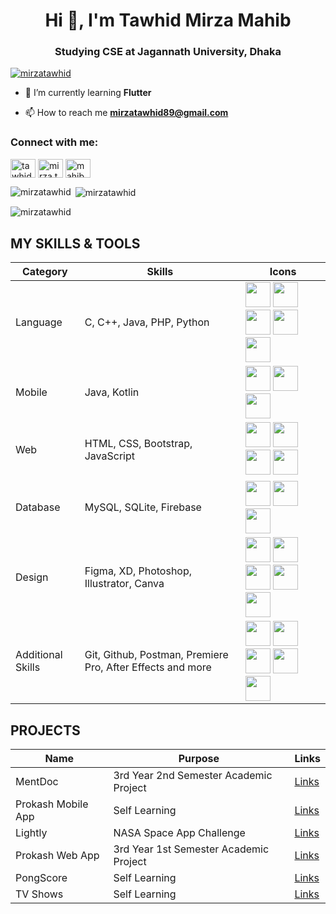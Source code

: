<h1 align="center">Hi 👋, I'm Tawhid Mirza Mahib</h1>
<h3 align="center">Studying CSE at Jagannath University, Dhaka</h3>

<p align="left"> <a href="https://github.com/ryo-ma/github-profile-trophy"><img src="https://github-profile-trophy.vercel.app/?username=mirzatawhid" alt="mirzatawhid" /></a> </p>

- 🌱 I’m currently learning **Flutter**

- 📫 How to reach me **mirzatawhid89@gmail.com**

<h3 align="left">Connect with me:</h3>
<p align="left">
<a href="https://linkedin.com/in/tawhid-mirza-mahib-8a0525143" target="blank"><img align="center" src="https://raw.githubusercontent.com/rahuldkjain/github-profile-readme-generator/master/src/images/icons/Social/linked-in-alt.svg" alt="tawhid-mirza-mahib-8a0525143" height="30" width="40" /></a>
<a href="https://fb.com/mirza.tawhid" target="blank"><img align="center" src="https://raw.githubusercontent.com/rahuldkjain/github-profile-readme-generator/master/src/images/icons/Social/facebook.svg" alt="mirza.tawhid" height="30" width="40" /></a>
<a href="https://instagram.com/mahib__mirza" target="blank"><img align="center" src="https://raw.githubusercontent.com/rahuldkjain/github-profile-readme-generator/master/src/images/icons/Social/instagram.svg" alt="mahib__mirza" height="30" width="40" /></a>
</p>

<p><img align="left" src="https://github-readme-stats.vercel.app/api/top-langs?username=mirzatawhid&show_icons=true&locale=en&layout=compact" alt="mirzatawhid" /></p>

<p>&nbsp;<img align="center" src="https://github-readme-stats.vercel.app/api?username=mirzatawhid&show_icons=true&locale=en" alt="mirzatawhid" /></p>

<p><img align="center" src="https://github-readme-streak-stats.herokuapp.com/?user=mirzatawhid&" alt="mirzatawhid" /></p>

## MY SKILLS & TOOLS
| Category           | Skills                                          | Icons                                                                                                                                                                                                                                                                                                                                                                                                                                                                                                                                                                                                                                                                                                                                                                                                                                                                                                                                                                                                                                                                                                                                                                                                                                                                                                                                                                                                                          |
|--------------------|-------------------------------------------------|-----------------------------------------------------------------------------------------------------------------------------------------------------------------------------------------------------------------------------------------------------------------------------------------------------------------------------------------------------------------------------------------------------------------------------------------------------------------------------------------------------------------------------------------------------------------------------------------------------------------------------------------------------------------------------------------------------------------------------------------------------------------------------------------------------------------------------------------------------------------------------------------------------------------------------------------------------------------------------------------------------------------------------------------------------------------------------------------------------------------------------------------------------------------------------------------------------------------------------------------------------------------------------------------------------------------------------------------------------------------------------------------------------------------------------------|
| Language           | C, C++, Java, PHP, Python                       | <img src="https://cdn.jsdelivr.net/gh/devicons/devicon@latest/icons/c/c-original.svg" width="40" height="40"/> <img src="https://cdn.jsdelivr.net/gh/devicons/devicon@latest/icons/cplusplus/cplusplus-original.svg" width="40" height="40"/> <img src="https://cdn.jsdelivr.net/gh/devicons/devicon@latest/icons/java/java-original.svg" width="40" height="40"/> <img src="https://cdn.jsdelivr.net/gh/devicons/devicon@latest/icons/php/php-original.svg" width="40" height="40"/> <img src="https://cdn.jsdelivr.net/gh/devicons/devicon@latest/icons/python/python-original.svg" width="40" height="40"/>                                                                                                                                                                                                                                                                                                                                                                                                                                                                                                                                                                                                                                                                                                                                                                                                                                   |
| Mobile             | Java, Kotlin                                    | <img src="https://cdn.jsdelivr.net/gh/devicons/devicon@latest/icons/androidstudio/androidstudio-original.svg" width="40" height="40"/> <img src="https://cdn.jsdelivr.net/gh/devicons/devicon@latest/icons/java/java-original.svg" width="40" height="40"/> <img src="https://cdn.jsdelivr.net/gh/devicons/devicon@latest/icons/kotlin/kotlin-original.svg" width="40" height="40"/>                                                                                                                                                                                                                                                                                                                                                                                                                                                                                                                                                                                                                                                                                                                                                                                                                                                                                                                                                  |
| Web                | HTML, CSS, Bootstrap, JavaScript                | <img src="https://cdn.jsdelivr.net/gh/devicons/devicon@latest/icons/html5/html5-original.svg" width="40" height="40"/> <img src="https://cdn.jsdelivr.net/gh/devicons/devicon@latest/icons/css3/css3-original.svg" width="40" height="40"/> <img src="https://cdn.jsdelivr.net/gh/devicons/devicon@latest/icons/bootstrap/bootstrap-original.svg" width="40" height="40"/> <img src="https://cdn.jsdelivr.net/gh/devicons/devicon@latest/icons/javascript/javascript-original.svg" width="40" height="40"/>                                                                                                                                                                                                                                                                                                                                                                                                                                                                                                                                                                                                                                                                                                                                                                   |
| Database           | MySQL, SQLite, Firebase                         | <img src="https://cdn.jsdelivr.net/gh/devicons/devicon@latest/icons/mysql/mysql-original-wordmark.svg" width="40" height="40"/> <img src="https://cdn.jsdelivr.net/gh/devicons/devicon@latest/icons/sqlite/sqlite-original.svg" width="40" height="40"/> <img src="https://cdn.jsdelivr.net/gh/devicons/devicon@latest/icons/firebase/firebase-original.svg" width="40" height="40"/>                                                                                                                                                                                                                                                                                                                                                                                                                                                                                                                                                                                                                                                                                                                                                                                                                                                                                                              |
| Design             | Figma, XD, Photoshop, Illustrator, Canva        | <img src="https://cdn.jsdelivr.net/gh/devicons/devicon@latest/icons/figma/figma-original.svg" width="40" height="40"/> <img src="https://cdn.jsdelivr.net/gh/devicons/devicon@latest/icons/xd/xd-original.svg" width="40" height="40"/> <img src="https://cdn.jsdelivr.net/gh/devicons/devicon@latest/icons/photoshop/photoshop-original.svg" width="40" height="40"/> <img src="https://cdn.jsdelivr.net/gh/devicons/devicon@latest/icons/illustrator/illustrator-plain.svg" width="40" height="40"/> <img src="https://cdn.jsdelivr.net/gh/devicons/devicon@latest/icons/canva/canva-original.svg" width="40" height="40"/>                                                                                                                                                                                                                                                                                                                                                                                                                                                                                                                                                                                                                     |
| Additional Skills  | Git, Github, Postman, Premiere Pro, After Effects and more  | <img src="https://cdn.jsdelivr.net/gh/devicons/devicon@latest/icons/git/git-original.svg" width="40" height="40"/> <img src="https://cdn.jsdelivr.net/gh/devicons/devicon@latest/icons/github/github-original.svg" width="40" height="40"/> <img src="https://cdn.jsdelivr.net/gh/devicons/devicon@latest/icons/postman/postman-original.svg" width="40" height="40"/> <img src="https://cdn.jsdelivr.net/gh/devicons/devicon@latest/icons/premierepro/premierepro-original.svg" width="40" height="40"/> <img src="https://cdn.jsdelivr.net/gh/devicons/devicon@latest/icons/aftereffects/aftereffects-original.svg" width="40" height="40"/>                                                                                                                                                                                                                                                                                                                                                                                                                                                                                                                                                                                                                                                                                                                                                         |

## PROJECTS
| Name                                   | Purpose                                                   | Links |
| ------------------ | -------------------------------------- | --------------------------------------------------------- |
| MentDoc                              | 3rd Year 2nd Semester Academic Project                                       | [Links](https://github.com/mirzatawhid/MentDoc)                                                                    |
| Prokash Mobile App                   | Self Learning                                                                | [Links](https://github.com/mirzatawhid/Prokash-SocialApp)                                                          |
| Lightly                              | NASA Space App Challenge                                                     | [Links](https://github.com/mirzatawhid/Lightly)                                                                    |
| Prokash Web App                      | 3rd Year 1st Semester Academic Project                                       | [Links](https://github.com/mirzatawhid/Prokash)                                                                    |
| PongScore                            | Self Learning                                                                | [Links](https://github.com/mirzatawhid/PongScore)                                                                  |
| TV Shows                             | Self Learning                                                                | [Links](https://github.com/mirzatawhid/TV_Show)                                                                    |
